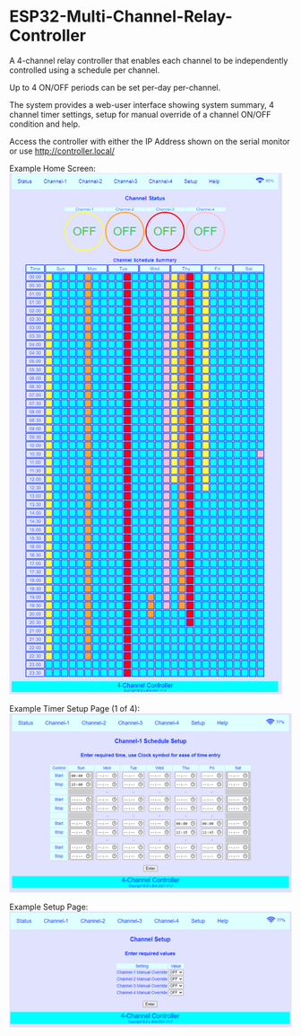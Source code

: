 # ESP32-Multi-Channel-Relay-Controller

A 4-channel relay controller that enables each channel to be independently controlled using a schedule per channel.

Up to 4 ON/OFF periods can be set per-day per-channel.

The system provides a web-user interface showing system summary, 4 channel timer settings, setup for manual override of a channel ON/OFF condition and help.

Access the controller with either the IP Address shown on the serial monitor or use http://controller.local/

Example Home Screen:
![alt_text, width="200"](/Image1.jpg)

Example Timer Setup Page (1 of 4):
![alt_text, width="200"](/Image2.jpg)

Example Setup Page:
![alt_text, width="200"](/Image3.jpg)



